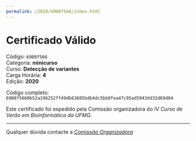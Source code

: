 ```yaml
---
permalink: /2020/6908f566/index.html
---
```


# Certificado Válido

Código: `6908f566`<br>
Categoria: **minicurso**<br>
Curso: **Detecção de variantes**<br>
Carga Horária: **4**<br>
Edição: **2020**<br>


Código completo: `6908f5660b52a196252ff49db63685bdb4dc5bb8fea47c95ad5943dd32d69d04`


Este certificado foi expedido pela Comissão organizadora do *IV Curso de Verão em Bioinformática da UFMG*.

----

Qualquer dúvida contacte a [_Comissão Organizadora_](<mailto:cursobioinfoufmg@gmail.com$subject=[Certificados]>)

